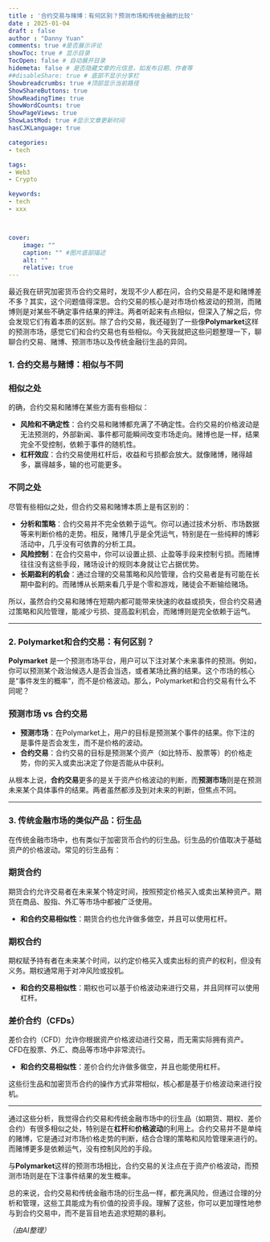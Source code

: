 ```yaml
---
title : '合约交易与赌博：有何区别？预测市场和传统金融的比较'
date : 2025-01-04
draft : false
author : "Danny Yuan"
comments: true #是否展示评论
showToc: true # 显示目录
TocOpen: false # 自动展开目录
hidemeta: false # 是否隐藏文章的元信息，如发布日期、作者等
##disableShare: true # 底部不显示分享栏
Showbreadcrumbs: true #顶部显示当前路径
ShowShareButtons: true
ShowReadingTime: true
ShowWordCounts: true
ShowPageViews: true
ShowLastMod: true #显示文章更新时间
hasCJKLanguage: true

categories: 
- tech

tags:
- Web3
- Crypto

keywords:
- tech
- xxx



cover:
    image: ""
    caption: "" #图片底部描述
    alt: ""
    relative: true
---
```


最近我在研究加密货币合约交易时，发现不少人都在问，合约交易是不是和赌博差不多？其实，这个问题值得深思。合约交易的核心是对市场价格波动的预测，而赌博则是对某些不确定事件结果的押注。两者听起来有点相似，但深入了解之后，你会发现它们有着本质的区别。除了合约交易，我还碰到了一些像**Polymarket**这样的预测市场，感觉它们和合约交易也有些相似。今天我就把这些问题整理一下，聊聊合约交易、赌博、预测市场以及传统金融衍生品的异同。

### **1. 合约交易与赌博：相似与不同**

### **相似之处**

的确，合约交易和赌博在某些方面有些相似：

- **风险和不确定性**：合约交易和赌博都充满了不确定性。合约交易的价格波动是无法预测的，外部新闻、事件都可能瞬间改变市场走向。赌博也是一样，结果完全不受控制，依赖于事件的随机性。
- **杠杆效应**：合约交易使用杠杆后，收益和亏损都会放大。就像赌博，赌得越多，赢得越多，输的也可能更多。

### **不同之处**

尽管有些相似之处，但合约交易和赌博本质上是有区别的：

- **分析和策略**：合约交易并不完全依赖于运气。你可以通过技术分析、市场数据等来判断价格的走势。相反，赌博几乎是全凭运气，特别是在一些纯粹的博彩活动中，几乎没有可依靠的分析工具。
- **风险控制**：在合约交易中，你可以设置止损、止盈等手段来控制亏损。而赌博往往没有这些手段，赌场设计的规则本身就让它占据优势。
- **长期盈利的机会**：通过合理的交易策略和风险管理，合约交易者是有可能在长期中盈利的。而赌博从长期来看几乎是个零和游戏，赌徒会不断输给赌场。

所以，虽然合约交易和赌博在短期内都可能带来快速的收益或损失，但合约交易通过策略和风险管理，能减少亏损、提高盈利机会，而赌博则是完全依赖于运气。

---

### **2. Polymarket和合约交易：有何区别？**

**Polymarket** 是一个预测市场平台，用户可以下注对某个未来事件的预测。例如，你可以预测某个政治候选人是否会当选，或者某场比赛的结果。这个市场的核心是“事件发生的概率”，而不是价格波动。那么，Polymarket和合约交易有什么不同呢？

### **预测市场 vs 合约交易**

- **预测市场**：在Polymarket上，用户的目标是预测某个事件的结果。你下注的是事件是否会发生，而不是价格的波动。
- **合约交易**：合约交易的目标是预测某个资产（如比特币、股票等）的价格走势，你的买入或卖出决定了你是否能从中获利。

从根本上说，**合约交易**更多的是关于资产价格波动的判断，而**预测市场**则是在预测未来某个具体事件的结果。两者虽然都涉及到对未来的判断，但焦点不同。

---

### **3. 传统金融市场的类似产品：衍生品**

在传统金融市场中，也有类似于加密货币合约的衍生品。衍生品的价值取决于基础资产的价格波动。常见的衍生品有：

### **期货合约**

期货合约允许交易者在未来某个特定时间，按照预定价格买入或卖出某种资产。期货在商品、股指、外汇等市场中都被广泛使用。

- **和合约交易相似性**：期货合约也允许做多做空，并且可以使用杠杆。

### **期权合约**

期权赋予持有者在未来某个时间，以约定价格买入或卖出标的资产的权利，但没有义务。期权通常用于对冲风险或投机。

- **和合约交易相似性**：期权也可以基于价格波动来进行交易，并且同样可以使用杠杆。

### **差价合约（CFDs）**

差价合约（CFD）允许你根据资产价格波动进行交易，而无需实际拥有资产。CFD在股票、外汇、商品等市场中非常流行。

- **和合约交易相似性**：差价合约允许做多做空，并且也能使用杠杆。

这些衍生品和加密货币合约的操作方式非常相似，核心都是基于价格波动来进行投机。

---

通过这些分析，我觉得合约交易和传统金融市场中的衍生品（如期货、期权、差价合约）有很多相似之处，特别是在**杠杆**和**价格波动**的利用上。合约交易并不是单纯的赌博，它是通过对市场价格走势的判断，结合合理的策略和风险管理来进行的。而赌博更多是依赖运气，没有控制风险的手段。

与**Polymarket**这样的预测市场相比，合约交易的关注点在于资产价格波动，而预测市场则是在下注事件结果的发生概率。

总的来说，合约交易和传统金融市场的衍生品一样，都充满风险，但通过合理的分析和管理，这些工具能成为有价值的投资手段。理解了这些，你可以更加理性地参与到合约交易中，而不是盲目地去追求短期的暴利。

*（由AI整理）*
